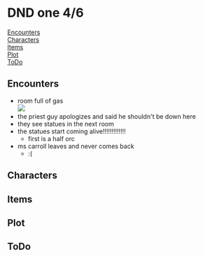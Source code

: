 # DND one 4/6

[Encounters](#Encounters)  
[Characters](#Characters)  
[Items](#Items)  
[Plot](#Plot)  
[ToDo](#ToDo)

## Encounters 
* room full of gas  
    ![](https://i.imgur.com/RHVnHxq.jpg)
* the priest guy apologizes and said he shouldn't be down here  
* they see statues in the next room  
* the statues start coming alive!!!!!!!!!!!!!  
    * first is a half orc  
* ms carroll leaves and never comes back  
    * :(  

## Characters

## Items

## Plot

## ToDo